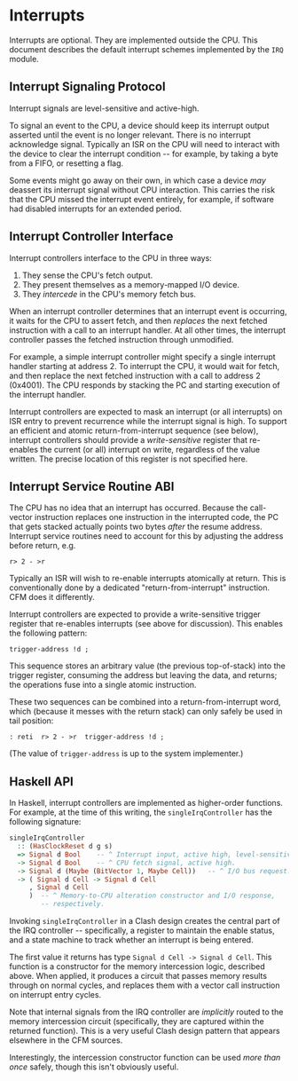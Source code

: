 Interrupts
==========

Interrupts are optional. They are implemented outside the CPU. This document
describes the default interrupt schemes implemented by the `IRQ` module.


Interrupt Signaling Protocol
----------------------------

Interrupt signals are level-sensitive and active-high.

To signal an event to the CPU, a device should keep its interrupt output
asserted until the event is no longer relevant. There is no interrupt
acknowledge signal. Typically an ISR on the CPU will need to interact with the
device to clear the interrupt condition -- for example, by taking a byte from a
FIFO, or resetting a flag.

Some events might go away on their own, in which case a device *may* deassert
its interrupt signal without CPU interaction. This carries the risk that the CPU
missed the interrupt event entirely, for example, if software had disabled
interrupts for an extended period.


Interrupt Controller Interface
------------------------------

Interrupt controllers interface to the CPU in three ways:

1. They sense the CPU's fetch output.
2. They present themselves as a memory-mapped I/O device.
3. They *intercede* in the CPU's memory fetch bus.

When an interrupt controller determines that an interrupt event is occurring, it
waits for the CPU to assert fetch, and then *replaces* the next fetched
instruction with a call to an interrupt handler. At all other times, the
interrupt controller passes the fetched instruction through unmodified.

For example, a simple interrupt controller might specify a single interrupt
handler starting at address 2. To interrupt the CPU, it would wait for fetch,
and then replace the next fetched instruction with a call to address 2 (0x4001).
The CPU responds by stacking the PC and starting execution of the interrupt
handler.

Interrupt controllers are expected to mask an interrupt (or all interrupts) on
ISR entry to prevent recurrence while the interrupt signal is high. To support
an efficient and atomic return-from-interrupt sequence (see below), interrupt
controllers should provide a *write-sensitive* register that re-enables the
current (or all) interrupt on write, regardless of the value written. The
precise location of this register is not specified here.


Interrupt Service Routine ABI
-----------------------------

The CPU has no idea that an interrupt has occurred. Because the call-vector
instruction replaces one instruction in the interrupted code, the PC that gets
stacked actually points two bytes *after* the resume address. Interrupt service
routines need to account for this by adjusting the address before return, e.g.

    r> 2 - >r

Typically an ISR will wish to re-enable interrupts atomically at return. This is
conventionally done by a dedicated "return-from-interrupt" instruction. CFM does
it differently.

Interrupt controllers are expected to provide a write-sensitive trigger register
that re-enables interrupts (see above for discussion). This enables the
following pattern:

    trigger-address !d ;

This sequence stores an arbitrary value (the previous top-of-stack) into the
trigger register, consuming the address but leaving the data, and returns; the
operations fuse into a single atomic instruction.

These two sequences can be combined into a return-from-interrupt word, which
(because it messes with the return stack) can only safely be used in tail
position:

    : reti  r> 2 - >r  trigger-address !d ;

(The value of `trigger-address` is up to the system implementer.)


Haskell API
-----------

In Haskell, interrupt controllers are implemented as higher-order functions. For
example, at the time of this writing, the `singleIrqController` has the
following signature:

```haskell
singleIrqController
  :: (HasClockReset d g s)
  => Signal d Bool    -- ^ Interrupt input, active high, level-sensitive.
  -> Signal d Bool    -- ^ CPU fetch signal, active high.
  -> Signal d (Maybe (BitVector 1, Maybe Cell))   -- ^ I/O bus request.
  -> ( Signal d Cell -> Signal d Cell
     , Signal d Cell
     )  -- ^ Memory-to-CPU alteration constructor and I/O response,
        -- respectively.
```

Invoking `singleIrqController` in a Clash design creates the central part of the
IRQ controller -- specifically, a register to maintain the enable status, and a
state machine to track whether an interrupt is being entered.

The first value it returns has type `Signal d Cell -> Signal d Cell`. This
function is a constructor for the memory intercession logic, described above.
When applied, it produces a circuit that passes memory results through on normal
cycles, and replaces them with a vector call instruction on interrupt entry
cycles.

Note that internal signals from the IRQ controller are *implicitly* routed to
the memory intercession circuit (specifically, they are captured within the
returned function). This is a very useful Clash design pattern that appears
elsewhere in the CFM sources.

Interestingly, the intercession constructor function can be used *more than
once* safely, though this isn't obviously useful.
